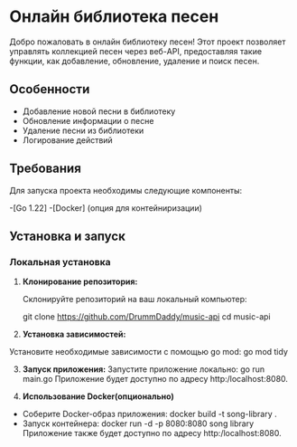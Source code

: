 # Онлайн библиотека песен 

Добро пожаловать в онлайн библиотеку песен! Этот проект позволяет управлять коллекцией песен через веб-API, предоставляя такие функции, как добавление, обновление, удаление и поиск песен. 

## Особенности 

- Добавление новой песни в библиотеку 
- Обновление информации о песне 
- Удаление песни из библиотеки 
- Логирование действий 

## Требования 

Для запуска проекта необходимы следующие компоненты: 

-[Go 1.22] 
-[Docker] (опция для контейниризации) 

## Установка и запуск 

### Локальная установка  

1. **Клонирование репозитория:**

   Склонируйте репозиторий на ваш локальный компьютер:

   git clone https://github.com/DrummDaddy/music-api
   cd music-api 
2. **Установка зависимостей:** 

Установите необходимые зависимости с помощью go mod: 
go mod tidy 

3. **Запуск приложения:** 
Запустите приложение локально: 
go run main.go 
Приложение будет доступно по адресу http:/localhost:8080. 

4. **Использование Docker(опционально)** 

- Соберите Docker-образ приложения: 
docker build -t song-library .
- Запуск контейнера: 
docker run -d -p 8080:8080 song library 
Приложение также будет доступно по адресу http:/localhost:8080. 


